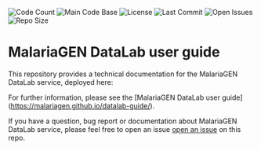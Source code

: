 ![Code Count](https://img.shields.io/github/languages/count/malariagen/datalab-guide) 
![Main Code Base](https://img.shields.io/github/languages/top/malariagen/datalab-guide) 
![License](https://img.shields.io/badge/license-MIT-blue)
![Last Commit](https://img.shields.io/github/last-commit/malariagen/datalab-guide) 
![Open Issues](https://img.shields.io/github/issues-raw/malariagen/datalab-guide) 
![Repo Size](https://img.shields.io/github/repo-size/malariagen/datalab-guide)

# MalariaGEN DataLab user guide

This repository provides a technical documentation for the MalariaGEN DataLab service, deployed here:

For further information, please see the [MalariaGEN DataLab user guide] (https://malariagen.github.io/datalab-guide/).

If you have a question, bug report or documentation about MalariaGEN DataLab service, please feel free to open an issue [open an issue](https://github.com/malariagen/datalab-guide/issues/new/choose) on this repo.